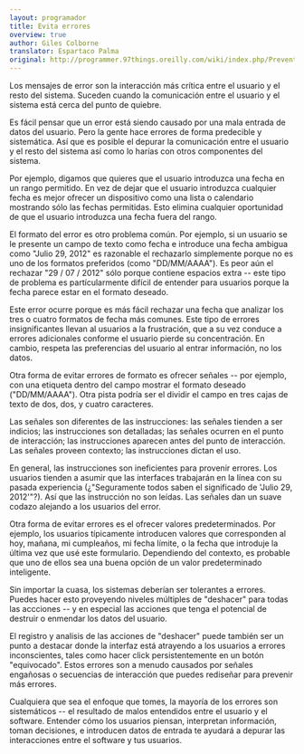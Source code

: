 ```yaml
---
layout: programador
title: Evita errores
overview: true
author: Giles Colborne
translator: Espartaco Palma
original: http://programmer.97things.oreilly.com/wiki/index.php/Prevent_Errors
---
```


Los mensajes de error son la interacción más crítica entre el usuario y
el resto del sistema. Suceden cuando la comunicación entre el usuario y
el sistema está cerca del punto de quiebre.

Es fácil pensar que un error está siendo causado por una mala entrada de
datos del usuario. Pero la gente hace errores de forma predecible y
sistemática. Así que es posible el depurar la comunicación entre el
usuario y el resto del sistema así como lo harías con otros componentes
del sistema.

Por ejemplo, digamos que quieres que el usuario introduzca una fecha en
un rango permitido. En vez de dejar que el usuario introduzca cualquier
fecha es mejor ofrecer un dispositivo como una lista o calendario
mostrando sólo las fechas permitidas. Esto elimina cualquier oportunidad
de que el usuario introduzca una fecha fuera del rango.

El formato del error es otro problema común. Por ejemplo, si un usuario
se le presente un campo de texto como fecha e introduce una fecha
ambigua como "Julio 29, 2012" es razonable el rechazarlo simplemente
porque no es uno de los formatos preferidos (como "DD/MM/AAAA"). Es peor
aún el rechazar "29 / 07 / 2012" sólo porque contiene espacios extra --
este tipo de problema es partícularmente difícil de entender para
usuarios porque la fecha parece estar en el formato deseado.

Este error ocurre porque es más fácil rechazar una fecha que analizar
los tres o cuatro formatos de fecha más comunes. Este tipo de errores
insignificantes llevan al usuarios a la frustración, que a su vez
conduce a errores adicionales conforme el usuario pierde su
concentración. En cambio, respeta las preferencias del usuario al entrar
información, no los datos.

Otra forma de evitar errores de formato es ofrecer señales -- por
ejemplo, con una etiqueta dentro del campo mostrar el formato deseado
("DD/MM/AAAA"). Otra pista podría ser el dividir el campo en tres cajas
de texto de dos, dos, y cuatro caracteres.

Las señales son diferentes de las instrucciones: las señales tienden a
ser indicios; las instrucciones son detalladas; las señales ocurren en
el punto de interacción; las instrucciones aparecen antes del punto de
interacción. Las señales proveen contexto; las instrucciones dictan el
uso.

En general, las instrucciones son ineficientes para provenir errores.
Los usuarios tienden a asumir que las interfaces trabajarán en la línea
con su pasada experiencia (¿"Seguramente todos saben el significado de
'Julio 29, 2012'"?). Así que las instrucción no son leídas. Las señales
dan un suave codazo alejando a los usuarios del error.

Otra forma de evitar errores es el ofrecer valores predeterminados. Por
ejemplo, los usuarios típicamente introducen valores que corresponden al
hoy, mañana, mi cumpleaños, mi fecha límite, o la fecha que introduje la
última vez que usé este formulario. Dependiendo del contexto, es
probable que uno de ellos sea una buena opción de un valor
predeterminado inteligente.

Sin importar la cuasa, los sistemas deberían ser tolerantes a errores.
Puedes hacer esto proveyendo niveles múltiples de "deshacer" para todas
las accciones -- y en especial las acciones que tenga el potencial de
destruir o enmendar los datos del usuario.

El registro y analisis de las acciones de "deshacer" puede también ser
un punto a destacar donde la interfaz está atrayendo a los usuarios a
errores inconscientes, tales como hacer click persistentemente en un
botón "equivocado". Estos errores son a menudo causados por señales
engañosas o secuencias de interacción que puedes rediseñar para prevenir
más errores.

Cualquiera que sea el enfoque que tomes, la mayoría de los errores son
sistemáticos -- el resultado de malos entendidos entre el usuario y el
software. Entender cómo los usuarios piensan, interpretan información,
toman decisiones, e introducen datos de entrada te ayudará a depurar las
interacciones entre el software y tus usuarios.

